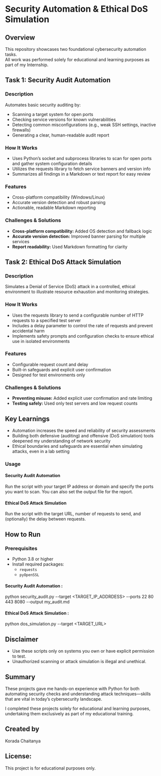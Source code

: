 # Security Automation & Ethical DoS Simulation

## Overview

This repository showcases two foundational cybersecurity automation tasks.  
All work was performed solely for educational and learning purposes as part of my Internship.

## Task 1: Security Audit Automation

### Description

Automates basic security auditing by:

- Scanning a target system for open ports
- Checking service versions for known vulnerabilities
- Detecting common misconfigurations (e.g., weak SSH settings, inactive firewalls)
- Generating a clear, human-readable audit report

### How It Works

- Uses Python’s socket and subprocess libraries to scan for open ports and gather system configuration details
- Utilizes the requests library to fetch service banners and version info
- Summarizes all findings in a Markdown or text report for easy review

### Features

- Cross-platform compatibility (Windows/Linux)
- Accurate version detection and robust parsing
- Actionable, readable Markdown reporting

### Challenges & Solutions

- **Cross-platform compatibility:** Added OS detection and fallback logic
- **Accurate version detection:** Improved banner parsing for multiple services
- **Report readability:** Used Markdown formatting for clarity

## Task 2: Ethical DoS Attack Simulation

### Description

Simulates a Denial of Service (DoS) attack in a controlled, ethical environment to illustrate resource exhaustion and monitoring strategies.

### How It Works

- Uses the requests library to send a configurable number of HTTP requests to a specified test server
- Includes a delay parameter to control the rate of requests and prevent accidental harm
- Implements safety prompts and configuration checks to ensure ethical use in isolated environments

### Features

- Configurable request count and delay
- Built-in safeguards and explicit user confirmation
- Designed for test environments only

### Challenges & Solutions

- **Preventing misuse:** Added explicit user confirmation and rate limiting
- **Testing safely:** Used only test servers and low request counts

## Key Learnings

- Automation increases the speed and reliability of security assessments
- Building both defensive (auditing) and offensive (DoS simulation) tools deepened my understanding of network security
- Ethical boundaries and safeguards are essential when simulating attacks, even in a lab setting

### Usage

#### Security Audit Automation

Run the script with your target IP address or domain and specify the ports you want to scan. You can also set the output file for the report.

#### Ethical DoS Attack Simulation

Run the script with the target URL, number of requests to send, and (optionally) the delay between requests.

## How to Run

### Prerequisites

- Python 3.8 or higher
- Install required packages:
  - `requests`
  - `pyOpenSSL`

#### Security Audit Automation :
python security_audit.py --target <TARGET_IP_ADDRDESS> --ports 22 80 443 8080 --output my_audit.md

#### Ethical DoS Attack Simulation :
python dos_simulation.py --target <TARGET_URL> 

## Disclaimer

- Use these scripts only on systems you own or have explicit permission to test.
- Unauthorized scanning or attack simulation is illegal and unethical.

## Summary

These projects gave me hands-on experience with Python for both automating security checks and understanding attack techniques—skills that are vital in today’s cybersecurity landscape.

I completed these projects solely for educational and learning purposes, undertaking them exclusively as part of my educational training.  

## Created by 
Korada Chaitanya  


## License:
This project is for educational purposes only.
